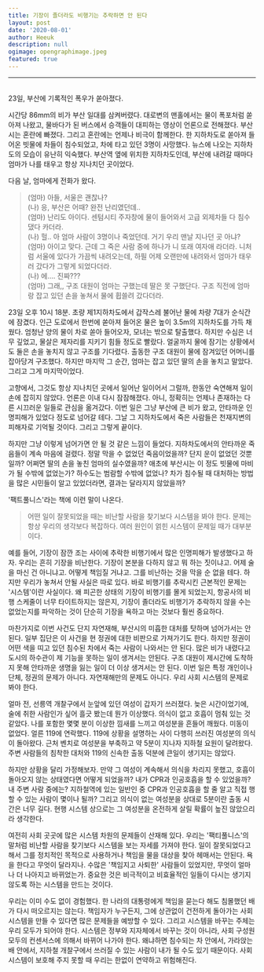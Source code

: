```yaml
---
title: 기장이 졸더라도 비행기는 추락하면 안 된다
layout: post
date: '2020-08-01'
author: Heeuk
description: null
ogimage: opengraphimage.jpeg
featured: true
---
```


---

<br>
23일, 부산에 기록적인 폭우가 쏟아졌다.

시간당 86mm의 비가 부산 일대를 삼켜버렸다. 대로변의 맨홀에서는 물이 폭포처럼 쏟아져 나왔고, 물바다가 된 버스에서 승객들이 대피하는 영상이 언론으로 전해졌다. 부산시는 혼란에 빠졌다. 그리고 혼란에는 언제나 비극이 함께한다. 한 지하차도로 쏟아져 들어온 빗물에 차들이 침수되었고, 차에 타고 있던 3명이 사망했다. 뉴스에 나오는 지하차도의 모습이 유난히 익숙했다. 부산역 옆에 위치한 지하차도인데, 부산에 내려갈 때마다 엄마가 나를 태우고 항상 지나치던 곳이었다.

다음 날, 엄마에게 전화가 왔다.

> (엄마) 아들, 서울은 괜찮나?  
> (나) 응, 부산은 어때? 완전 난리였던데..  
> (엄마) 난리도 아이다. 센텀시티 주자창에 물이 들어와서 고급 외제차들 다 침수 댔다 카더라.  
> (나) 헐.. 아 엄마 사람이 3명이나 죽었던데. 거기 우리 맨날 지나던 곳 아냐?  
> (엄마) 아이고 맞다. 근데 그 죽은 사람 중에 하나가 니 또래 여자애 라더라. 니처럼 서울에 있다가 가끔씩 내려오는데, 하필 어제 오랜만에 내려와서 엄마가 태우러 갔다가 그렇게 되었다더라.  
> (나) 에…. 진짜???  
> (엄마) 그래,, 구조 대원이 엄마는 구했는데 딸은 못 구했단다. 구조 직전에 엄마랑 잡고 있던 손을 놓쳐서 물에 휩쓸려 갔다더라.

23일 오후 10시 18분. 초량 제1지하차도에서 갑작스레 불어난 물에 차량 7대가 순식간에 잠겼다. 인근 도로에서 한번에 쏟아져 들어온 물은 높이 3.5m의 지하차도를 가득 채웠다. 엄청난 양의 물이 차로 쏟아 들어오자, 모녀는 밖으로 탈출했다. 하지만 수심은 너무 깊었고, 물살은 제자리를 지키기 힘들 정도로 빨랐다. 얼굴까지 물에 잠기는 상황에서도 둘은 손을 놓치지 않고 구조를 기다렸다. 출동한 구조 대원이 물에 잠겨있던 어머니를 잡아당겨 구조했다. 하지만 마지막 그 순간, 엄마는 잡고 있던 딸의 손을 놓치고 말았다. 그리고 그게 마지막이었다.

고향에서, 그것도 항상 지나치던 곳에서 일어난 일이어서 그럴까, 한동안 숙연해져 일이 손에 잡히지 않았다. 언론은 이내 다시 잠잠해졌다. 아니, 정확히는 언제나 존재하는 다른 시끄러운 일들로 관심을 옮겨갔다. 이번 일은 그냥 부산에 큰 비가 왔고, 안타까운 인명피해가 있었다 정도로 넘어갈 테다. 그날 그 지하차도에서 죽은 사람들은 천재지변의 피해자로 기억될 것이다. 그리고 그렇게 끝이다.

하지만 그냥 이렇게 넘어가면 안 될 것 같은 느낌이 들었다. 지하차도에서의 안타까운 죽음들이 계속 마음에 걸렸다. 정말 막을 수 없었던 죽음이었을까? 단지 운이 없었던 것뿐일까? 어쩌면 딸의 손을 놓친 엄마의 실수였을까? 애초에 부산시는 이 정도 빗물에 마비가 될 수밖에 없었는가? 하수도는 범람할 수밖에 없었나? 차가 침수될 때 대처하는 방법을 많은 시민들이 알고 있었더라면, 결과는 달라지지 않았을까?

'팩트풀니스'라는 책에 이런 말이 나온다.

> 어떤 일이 잘못되었을 때는 비난할 사람을 찾기보다 시스템을 봐야 한다. 문제는 항상 우리의 생각보다 복잡하다. 여러 원인이 얽힌 시스템이 문제일 때가 대부분이다.

예를 들어, 기장이 잠깐 조는 사이에 추락한 비행기에서 많은 인명피해가 발생했다고 하자. 우리는 흔히 기장을 비난한다. 기장이 본분을 다하지 않고 뭐 하는 짓이냐고. 어제 술을 마신 건 아니냐고. 어떻게 책임질 거냐고. 그를 비난하는 것을 막을 순 없을 테다. 하지만 우리가 놓쳐서 안될 사실은 따로 있다. 바로 비행기를 추락시킨 근본적인 문제는 '시스템'이란 사실이다. 왜 피곤한 상태의 기장이 비행기를 몰게 되었는지, 항공사의 비행 스케줄이 너무 타이트하지는 않은지, 기장이 졸더라도 비행기가 추락하지 않을 수는 없었는지를 파악하는 것이 단순히 기장을 욕하고 마는 것보다 훨씬 중요하다.

마찬가지로 이번 사건도 단지 자연재해, 부산시의 미흡한 대처를 탓하며 넘어가서는 안된다. 일부 집단은 이 사건을 현 정권에 대한 비판으로 가져가기도 한다. 하지만 정권이 어떤 색을 띠고 있던 침수된 차에서 죽는 사람이 나와서는 안 된다. 많은 비가 내렸다고 도시의 하수관이 제 기능을 못하는 일이 생겨서는 안된다. 구조 대원이 제시간에 도착하지 못해 안타까운 생명을 잃는 일이 더 이상 생겨서는 안 된다. 이번 일은 특정 개인이나 단체, 정권의 문제가 아니다. 자연재해만의 문제도 아니다. 우리 사회 시스템의 문제로 봐야 한다.

얼마 전, 선릉역 개찰구에서 눈앞에 있던 여성이 갑자기 쓰러졌다. 늦은 시간이었기에, 술에 취한 사람인가 싶어 흘긋 봤는데 뭔가 이상했다. 의식이 없고 호흡이 멈춰 있는 것 같았다. 나를 포함한 몇몇 분이 이상한 낌새를 느끼고 여성분을 흔들어 깨웠다. 미동이 없었다. 얼른 119에 연락했다. 119에 상황을 설명하는 사이 다행히 쓰러진 여성분의 의식이 돌아왔다. 근처 벤치로 여성분을 부축하고 약 5분이 지나자 지하철 요원이 달려왔다. 주변 사람들의 침착한 대처와 119의 신속한 출동 덕분에 큰일이 생기지는 않았다.

하지만 상황을 달리 가정해보자. 만약 그 여성이 계속해서 의식을 차리지 못했고, 호흡이 돌아오지 않는 상태였다면 어떻게 되었을까? 내가 CPR과 인공호흡을 할 수 있었을까? 내 주변 사람 중에는? 지하철역에 있는 일반인 중 CPR과 인공호흡을 할 줄 알고 직접 행할 수 있는 사람이 몇이나 될까? 그리고 의식이 없는 여성분을 상대로 5분이란 출동 시간은 너무 길다. 현행 시스템 상으로는 그 여성분을 온전하게 살릴 확률이 높진 않았으리라 생각한다.

여전히 사회 곳곳에 많은 시스템 차원의 문제들이 산재해 있다. 우리는 '팩티풀니스'의 말처럼 비난할 사람을 찾기보다 시스템을 보는 자세를 가져야 한다. 일이 잘못되었다고 해서 그를 정치적인 목적으로 사용하거나 책임을 물을 대상을 찾아 헤매서는 안된다. 욕을 한다고 무엇이 달라지나. 수많은 '책임지고 사퇴한' 사람들이 있었지만, 무엇이 얼마나 더 나아지고 바뀌었는가. 중요한 것은 비극적이고 비효율적인 일들이 다시는 생기지 않도록 하는 시스템을 만드는 것이다.

우리는 이미 수도 없이 경험했다. 한 나라의 대통령에게 책임을 묻는다 해도 침몰했던 배가 다시 떠오르지는 않는다. 책임자가 누구든지, 그에 상관없이 건전하게 돌아가는 사회시스템을 만들 수 있다면 많은 문제들을 예방할 수 있다. 그리고 시스템을 바꾸는 주체는 우리 모두가 되어야 한다. 시스템은 정부와 지자체에서 바꾸는 것이 아니라, 사회 구성원 모두의 컨센서스에 의해서 바뀌어 나가야 한다. 왜냐하면 침수되는 차 안에서, 가라앉는 배 안에서, 지하철 개찰구에서 쓰러질 수 있는 사람이 내가 될 수도 있기 때문이다. 사회시스템이 보호해 주지 못할 때 우리는 한없이 연약하고 위험해진다.
